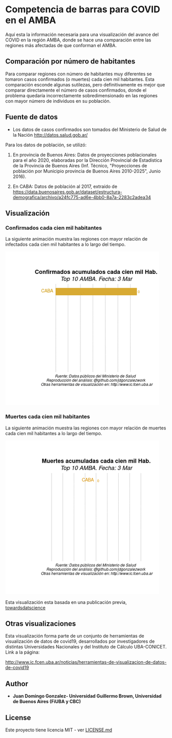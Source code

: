 # Competencia de barras para COVID en el AMBA

Aquí esta la información necesaria para una visualización del avance del COVID en la región AMBA, donde se hace una comparación entre las regiones más afectadas de que conforman el AMBA.

## Comparación por número de habitantes

Para comparar regiones con número de habitantes muy diferentes se tomaron casos confirmados (o muertes) cada cien mil habitantes. Esta comparación esconde algunas sutilezas, pero definitivamente es mejor que comparar directamente el número de casos confirmados, donde el problema quedaría incorrectamente sobredimensionado en las regiones con mayor número de individuos en su población. 


## Fuente de datos 
* Los datos de casos confirmados son tomados del Ministerio de Salud de la Nación  http://datos.salud.gob.ar/

Para los datos de población, se utilizó: 

1. En provincia de Buenos Aires: Datos de proyecciones poblacionales para el año 2020, elaboradas por la Dirección Provincial de Estadística de la Provincia de Buenos Aires (Inf. Técnico, "Proyecciones de población por Municipio provincia de Buenos Aires 2010-2025", Junio 2016). 

2. En CABA: Datos de población al 2017, extraído de https://data.buenosaires.gob.ar/dataset/estructura-demografica/archivo/a24fc775-ad6e-4bb0-8a7a-2283c2adea34


## Visualización 

### Confirmados cada cien mil habitantes 
La siguiente animación muestra las regiones con mayor relación de infectados cada cien mil habitantes a lo largo del tiempo.

![](https://github.com/jdgonzalezwork/competencia_barras_AMBA/blob/master/videoOutput/confirmadosAMBA.gif)

### Muertes cada cien mil habitantes
La siguiente animación muestra las regiones con mayor relación de muertes cada cien mil habitantes a lo largo del tiempo.

![](https://github.com/jdgonzalezwork/competencia_barras_AMBA/blob/master/videoOutput/muertesAMBA.gif)


Esta visualización esta basada en una publicación previa, [towardsdatscience](https://towardsdatascience.com/create-animated-bar-charts-using-r-31d09e5841da) 

## Otras visualizaciones

Esta visualización forma parte de un conjunto de herramientas de visualización de datos de covid19, desarrollados por investigadores de distintas Universidades Nacionales y del Instituto de Cálculo UBA-CONICET.
Link a la página: 

http://www.ic.fcen.uba.ar/noticias/herramientas-de-visualizacion-de-datos-de-covid19



## Author

* **Juan Domingo Gonzalez- Universidad Guillermo Brown, Universidad de Buenos Aires (FiUBA y CBC)** 

## License

Este proyecto tiene licencia MIT  - ver [LICENSE.md](LICENSE.md)


